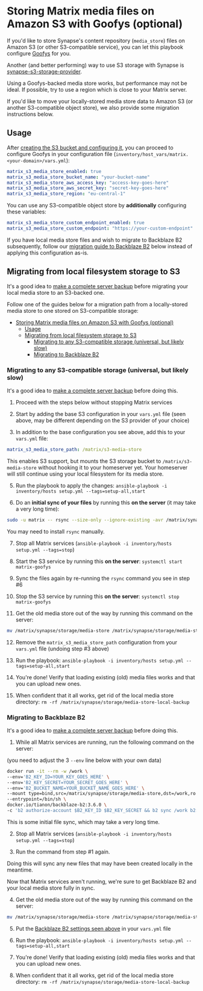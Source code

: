 # Storing Matrix media files on Amazon S3 with Goofys (optional)

If you'd like to store Synapse's content repository (`media_store`) files on Amazon S3 (or other S3-compatible service),
you can let this playbook configure [Goofys](https://github.com/kahing/goofys) for you.

Another (and better performing) way to use S3 storage with Synapse is [synapse-s3-storage-provider](configuring-playbook-synapse-s3-storage-provider.md).

Using a Goofys-backed media store works, but performance may not be ideal. If possible, try to use a region which is close to your Matrix server.

If you'd like to move your locally-stored media store data to Amazon S3 (or another S3-compatible object store), we also provide some migration instructions below.


## Usage

After [creating the S3 bucket and configuring it](configuring-playbook-s3.md#bucket-creation-and-security-configuration), you can proceed to configure Goofys in your configuration file (`inventory/host_vars/matrix.<your-domain>/vars.yml`):

```yaml
matrix_s3_media_store_enabled: true
matrix_s3_media_store_bucket_name: "your-bucket-name"
matrix_s3_media_store_aws_access_key: "access-key-goes-here"
matrix_s3_media_store_aws_secret_key: "secret-key-goes-here"
matrix_s3_media_store_region: "eu-central-1"
```

You can use any S3-compatible object store by **additionally** configuring these variables:

```yaml
matrix_s3_media_store_custom_endpoint_enabled: true
matrix_s3_media_store_custom_endpoint: "https://your-custom-endpoint"
```

If you have local media store files and wish to migrate to Backblaze B2 subsequently, follow our [migration guide to Backblaze B2](#migrating-to-backblaze-b2) below instead of applying this configuration as-is.


## Migrating from local filesystem storage to S3

It's a good idea to [make a complete server backup](faq.md#how-do-i-backup-the-data-on-my-server) before migrating your local media store to an S3-backed one.

Follow one of the guides below for a migration path from a locally-stored media store to one stored on S3-compatible storage:

- [Storing Matrix media files on Amazon S3 with Goofys (optional)](#storing-matrix-media-files-on-amazon-s3-with-goofys-optional)
	- [Usage](#usage)
	- [Migrating from local filesystem storage to S3](#migrating-from-local-filesystem-storage-to-s3)
		- [Migrating to any S3-compatible storage (universal, but likely slow)](#migrating-to-any-s3-compatible-storage-universal-but-likely-slow)
		- [Migrating to Backblaze B2](#migrating-to-backblaze-b2)

### Migrating to any S3-compatible storage (universal, but likely slow)

It's a good idea to [make a complete server backup](faq.md#how-do-i-backup-the-data-on-my-server) before doing this.

1. Proceed with the steps below without stopping Matrix services

2. Start by adding the base S3 configuration in your `vars.yml` file (seen above, may be different depending on the S3 provider of your choice)

3. In addition to the base configuration you see above, add this to your `vars.yml` file:

```yaml
matrix_s3_media_store_path: /matrix/s3-media-store
```

This enables S3 support, but mounts the S3 storage bucket to `/matrix/s3-media-store` without hooking it to your homeserver yet. Your homeserver will still continue using your local filesystem for its media store.

5. Run the playbook to apply the changes: `ansible-playbook -i inventory/hosts setup.yml --tags=setup-all,start`

6. Do an **initial sync of your files** by running this **on the server** (it may take a very long time):

```sh
sudo -u matrix -- rsync --size-only --ignore-existing -avr /matrix/synapse/storage/media-store/. /matrix/s3-media-store/.
```

You may need to install `rsync` manually.

7. Stop all Matrix services (`ansible-playbook -i inventory/hosts setup.yml --tags=stop`)

8. Start the S3 service by running this **on the server**: `systemctl start matrix-goofys`

9. Sync the files again by re-running the `rsync` command you see in step #6

10. Stop the S3 service by running this **on the server**: `systemctl stop matrix-goofys`

11. Get the old media store out of the way by running this command on the server:

```sh
mv /matrix/synapse/storage/media-store /matrix/synapse/storage/media-store-local-backup
```

12. Remove the `matrix_s3_media_store_path` configuration from your `vars.yml` file (undoing step #3 above)

13. Run the playbook: `ansible-playbook -i inventory/hosts setup.yml --tags=setup-all,start`

14. You're done! Verify that loading existing (old) media files works and that you can upload new ones.

15. When confident that it all works, get rid of the local media store directory: `rm -rf /matrix/synapse/storage/media-store-local-backup`


### Migrating to Backblaze B2

It's a good idea to [make a complete server backup](faq.md#how-do-i-backup-the-data-on-my-server) before doing this.

1. While all Matrix services are running, run the following command on the server:

(you need to adjust the 3 `--env` line below with your own data)

```sh
docker run -it --rm -w /work \
--env='B2_KEY_ID=YOUR_KEY_GOES_HERE' \
--env='B2_KEY_SECRET=YOUR_SECRET_GOES_HERE' \
--env='B2_BUCKET_NAME=YOUR_BUCKET_NAME_GOES_HERE' \
--mount type=bind,src=/matrix/synapse/storage/media-store,dst=/work,ro \
--entrypoint=/bin/sh \
docker.io/tianon/backblaze-b2:3.6.0 \
-c 'b2 authorize-account $B2_KEY_ID $B2_KEY_SECRET && b2 sync /work b2://$B2_BUCKET_NAME --skipNewer'
```

This is some initial file sync, which may take a very long time.

2. Stop all Matrix services (`ansible-playbook -i inventory/hosts setup.yml --tags=stop`)

3. Run the command from step #1 again.

Doing this will sync any new files that may have been created locally in the meantime.

Now that Matrix services aren't running, we're sure to get Backblaze B2 and your local media store fully in sync.

4. Get the old media store out of the way by running this command on the server:

```sh
mv /matrix/synapse/storage/media-store /matrix/synapse/storage/media-store-local-backup
```

5. Put the [Backblaze B2 settings seen above](#backblaze-b2) in your `vars.yml` file

6. Run the playbook: `ansible-playbook -i inventory/hosts setup.yml --tags=setup-all,start`

7. You're done! Verify that loading existing (old) media files works and that you can upload new ones.

8. When confident that it all works, get rid of the local media store directory: `rm -rf /matrix/synapse/storage/media-store-local-backup`

